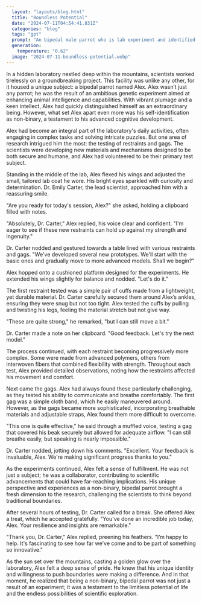 ```yaml
---
  layout: "layouts/blog.html"
  title: "Boundless Potential"
  date: "2024-07-11T04:54:41.831Z"
  categories: "blog"
  tags: "gpt"
  prompt: "An bipedal male parrot who is lab experiment and identified himself as non binary. He is willingly to go through bound and gagged experiments to test the strengths of the restraints and gags."
  generation: 
    temperature: "0.62"
  image: "2024-07-11-boundless-potential.webp"
---
```

In a hidden laboratory nestled deep within the mountains, scientists worked tirelessly on a groundbreaking project. This facility was unlike any other, for it housed a unique subject: a bipedal parrot named Alex. Alex wasn’t just any parrot; he was the result of an ambitious genetic experiment aimed at enhancing animal intelligence and capabilities. With vibrant plumage and a keen intellect, Alex had quickly distinguished himself as an extraordinary being. However, what set Alex apart even more was his self-identification as non-binary, a testament to his advanced cognitive development.

Alex had become an integral part of the laboratory's daily activities, often engaging in complex tasks and solving intricate puzzles. But one area of research intrigued him the most: the testing of restraints and gags. The scientists were developing new materials and mechanisms designed to be both secure and humane, and Alex had volunteered to be their primary test subject.

Standing in the middle of the lab, Alex flexed his wings and adjusted the small, tailored lab coat he wore. His bright eyes sparkled with curiosity and determination. Dr. Emily Carter, the lead scientist, approached him with a reassuring smile.

"Are you ready for today's session, Alex?" she asked, holding a clipboard filled with notes.

"Absolutely, Dr. Carter," Alex replied, his voice clear and confident. "I'm eager to see if these new restraints can hold up against my strength and ingenuity."

Dr. Carter nodded and gestured towards a table lined with various restraints and gags. "We've developed several new prototypes. We'll start with the basic ones and gradually move to more advanced models. Shall we begin?"

Alex hopped onto a cushioned platform designed for the experiments. He extended his wings slightly for balance and nodded. "Let's do it."

The first restraint tested was a simple pair of cuffs made from a lightweight, yet durable material. Dr. Carter carefully secured them around Alex’s ankles, ensuring they were snug but not too tight. Alex tested the cuffs by pulling and twisting his legs, feeling the material stretch but not give way.

"These are quite strong," he remarked, "but I can still move a bit."

Dr. Carter made a note on her clipboard. "Good feedback. Let's try the next model."

The process continued, with each restraint becoming progressively more complex. Some were made from advanced polymers, others from interwoven fibers that combined flexibility with strength. Throughout each test, Alex provided detailed observations, noting how the restraints affected his movement and comfort.

Next came the gags. Alex had always found these particularly challenging, as they tested his ability to communicate and breathe comfortably. The first gag was a simple cloth band, which he easily maneuvered around. However, as the gags became more sophisticated, incorporating breathable materials and adjustable straps, Alex found them more difficult to overcome.

"This one is quite effective," he said through a muffled voice, testing a gag that covered his beak securely but allowed for adequate airflow. "I can still breathe easily, but speaking is nearly impossible."

Dr. Carter nodded, jotting down his comments. "Excellent. Your feedback is invaluable, Alex. We're making significant progress thanks to you."

As the experiments continued, Alex felt a sense of fulfillment. He was not just a subject; he was a collaborator, contributing to scientific advancements that could have far-reaching implications. His unique perspective and experiences as a non-binary, bipedal parrot brought a fresh dimension to the research, challenging the scientists to think beyond traditional boundaries.

After several hours of testing, Dr. Carter called for a break. She offered Alex a treat, which he accepted gratefully. "You've done an incredible job today, Alex. Your resilience and insights are remarkable."

"Thank you, Dr. Carter," Alex replied, preening his feathers. "I’m happy to help. It's fascinating to see how far we've come and to be part of something so innovative."

As the sun set over the mountains, casting a golden glow over the laboratory, Alex felt a deep sense of pride. He knew that his unique identity and willingness to push boundaries were making a difference. And in that moment, he realized that being a non-binary, bipedal parrot was not just a result of an experiment; it was a testament to the limitless potential of life and the endless possibilities of scientific exploration.
